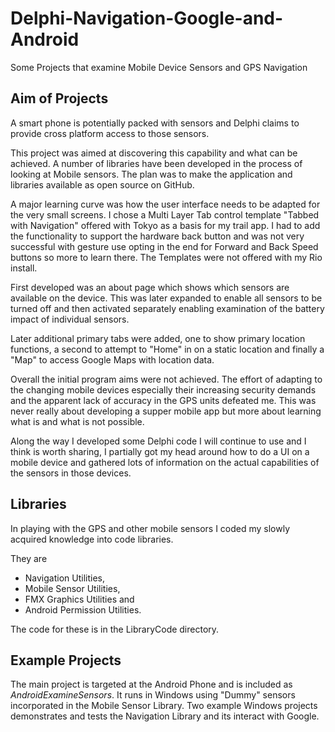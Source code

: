 # Delphi-Navigation-Google-and-Android
 Some Projects that examine Mobile Device Sensors and GPS Navigation
## Aim of Projects 
 A smart phone is potentially packed with sensors and Delphi claims to provide cross platform access to those sensors.

This project was aimed at discovering this capability and what can be achieved.  A number of libraries have been developed in the process of looking at Mobile sensors. The plan was to make the application and libraries available as open source on GitHub. 

A major learning curve was how the user interface needs to be adapted for the very small screens.  I chose a Multi Layer Tab control template "Tabbed with Navigation" offered with Tokyo as a basis for my trail app. I had to add the functionality to support the hardware back button and was not very successful with gesture use opting in the end for Forward and Back Speed buttons so more to learn there.  The Templates were not offered with my Rio install.

First  developed was an about page which shows which sensors are available on the device. This was later expanded to enable all sensors to be turned off and then activated separately enabling examination of the battery impact of individual sensors. 

Later additional primary tabs were added, one to show primary location functions, a second to attempt to "Home" in on a static location and finally a "Map" to access Google Maps with location data.

Overall the initial program aims were not achieved. The effort of adapting to the changing mobile devices especially their increasing security demands and the apparent lack of accuracy in the GPS units defeated me. This was never really about developing a supper mobile app but more about learning what is and what is not possible. 

Along the way I developed some Delphi code I will continue to use and I think is worth sharing, I partially got my head around  how to do a UI on a mobile device and gathered lots of information on the actual capabilities of the sensors in those devices.    

## Libraries
In playing with the GPS and other mobile sensors I coded my slowly acquired knowledge into code libraries. 

They are 
* Navigation Utilities, 
* Mobile Sensor Utilities,
* FMX Graphics Utilities and 
* Android Permission Utilities.

The code for these is in the LibraryCode directory. 

## Example Projects
The main project is targeted at the Android Phone and is included as  *AndroidExamineSensors*. It runs in Windows using "Dummy" sensors incorporated in the Mobile Sensor Library.
Two example Windows projects demonstrates and tests the Navigation Library and its interact with Google.
